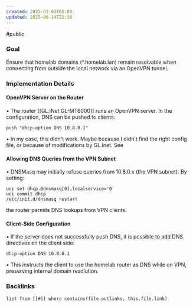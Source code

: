 ```yaml
---
created: 2025-03-03T08:00
updated: 2025-06-14T21:38
---
```

#public  
### Goal

Ensure that homelab domains (*.homelab.lan) remain resolvable when connecting from outside the local network via an OpenVPN tunnel.

  

### Implementation Details

#### OpenVPN Server on the Router

• The router [[GL.iNet GL-MT6000]] runs an OpenVPN server. In the configuration, DNS can be pushed to clients:
```
push "dhcp-option DNS 10.8.0.1"
```

• In my case, this didn't work. Maybe because I didn't find the right config file, or because of modifications by GL.Inet. See 

  

#### Allowing DNS Queries from the VPN Subnet

• DNSMasq may initially refuse queries from 10.8.0.x (the VPN subnet). By setting:

```
uci set dhcp.@dnsmasq[0].localservice='0'
uci commit dhcp
/etc/init.d/dnsmasq restart
```

the router permits DNS lookups from VPN clients.

  

#### Client-Side Configuration

• If the server does not successfully push DNS, it is possible to add DNS directives on the client side:

```
dhcp-option DNS 10.8.0.1
```

  

• This instructs the client to use the homelab router as DNS while on VPN, preserving internal domain resolution.



### Backlinks
```dataview 
list from [[#]] where contains(file.outlinks, this.file.link)
```

